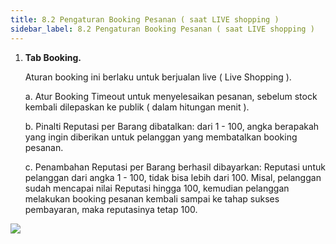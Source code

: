 ```yaml
---
title: 8.2 Pengaturan Booking Pesanan ( saat LIVE shopping )
sidebar_label: 8.2 Pengaturan Booking Pesanan ( saat LIVE shopping )
---
```

1. ﻿**Tab Booking.**

   A﻿turan booking ini berlaku untuk berjualan live ( Live Shopping ).

   a. A﻿tur Booking Timeout untuk menyelesaikan pesanan, sebelum stock kembali dilepaskan ke publik ( dalam hitungan menit ).

   b. Pinalti Reputasi per Barang dibatalkan: dari 1 - 100, angka berapakah yang ingin diberikan untuk pelanggan yang membatalkan booking pesanan.

   c. Penambahan Reputasi per Barang berhasil dibayarkan: Reputasi untuk pelanggan dari angka 1 - 100, tidak bisa lebih dari 100. Misal, pelanggan sudah mencapai nilai Reputasi hingga 100, kemudian pelanggan melakukan booking pesanan kembali sampai ke tahap sukses pembayaran, maka reputasinya tetap 100.

![](/img/tab-booking-dashboard-onee.png)